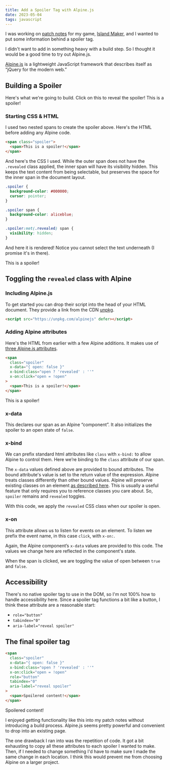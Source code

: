 ```yaml
---
title: Add a Spoiler Tag with Alpine.js
date: 2023-05-04
tags: javascript
---
```


I was working on [patch notes](https://r-k.io/island-maker) for my game, [Island Maker](https://rmkubik.itch.io/island-maker), and I wanted to put some information behind a spoiler tag.

I didn't want to add in something heavy with a build step. So I thought it would be a good time to try out Alpine.js.

[Alpine.js](https://alpinejs.dev/) is a lightweight JavaScript framework that describes itself as “jQuery for the modern web.”

## Building a Spoiler

<script src="https://unpkg.com/alpinejs" defer></script>
<style>{`
  .spoiler {
    background-color: #000000;
    cursor: pointer;
  }
  .spoiler span {
    background-color: aliceblue;
  }
  .spoiler:not(.revealed) span {
    visibility: hidden;
  }
`}</style>

Here's what we're going to build. Click on this to reveal the spoiler!
<span
  className="spoiler"
  x-data="{open: false}"
  x-bind:class="{ revealed: open }"
  x-on:click="open = !open"
  role="button"
  tabIndex="0"
  aria-label="reveal spoiler">
<span>This is a spoiler!</span>
</span>

### Starting CSS & HTML

I used two nested spans to create the spoiler above. Here's the HTML before adding any Alpine code.

```html
<span class="spoiler">
  <span>This is a spoiler!</span>
</span>
```

And here's the CSS I used. While the outer span does not have the `.revealed` class applied, the inner span will have its visibility hidden. This keeps the text content from being selectable, but preserves the space for the inner span in the document layout.

```css
.spoiler {
  background-color: #000000;
  cursor: pointer;
}

.spoiler span {
  background-color: aliceblue;
}

.spoiler:not(.revealed) span {
  visibility: hidden;
}
```

And here it is rendered! Notice you cannot select the text underneath (I promise it's in there).

<p>
  <span
    className="spoiler"
  >
    <span>This is a spoiler!</span>
  </span>
</p>

## Toggling the `revealed` class with Alpine

### Including Alpine.js

To get started you can drop their script into the head of your HTML document. They provide a link from the CDN [unpkg](https://www.unpkg.com/).

```html
<script src="https://unpkg.com/alpinejs" defer></script>
```

### Adding Alpine attributes

Here's the HTML from earlier with a few Alpine additions. It makes use of [three Alpine.js attributes](https://alpinejs.dev/).

```html
<span
  class="spoiler"
  x-data="{ open: false }"
  x-bind:class="open ? 'revealed' : ''"
  x-on:click="open = !open"
>
  <span>This is a spoiler!</span>
</span>
```

<p>
  <span
    className="spoiler"
    x-data="{ open: false }"
    x-bind:class="open ? 'revealed' : ''"
    x-on:click="open = !open"
  >
    <span>This is a spoiler!</span>
  </span>
</p>

### x-data

This declares our span as an Alpine “component”. It also initializes the spoiler to an open state of `false`.

### x-bind

We can prefix standard html attributes like `class` with `x-bind:` to allow Alpine to control them. Here we’re binding to the `class` attribute of our span.

The `x-data` values defined above are provided to bound attributes. The bound attribute's value is set to the return value of the expression. <Note>Alpine treats classes differently than other bound values. Alpine will preserve existing classes on an element [as described here](https://alpinejs.dev/directives/bind#special-behavior). This is usually a useful feature that only requires you to reference classes you care about. So, `spoiler` remains and `revealed` toggles.</Note>

With this code, we apply the `revealed` CSS class when our spoiler is open.

### x-on

This attribute allows us to listen for events on an element. To listen we prefix the event name, in this case `click`, with `x-on:`.

Again, the Alpine component’s `x-data` values are provided to this code. The values we change here are reflected in the component's state.

When the span is clicked, we are toggling the value of open between `true` and `false`.

## Accessibility

There's no native spoiler tag to use in the DOM, so I'm not 100% how to handle accessibility here. Since a spoiler tag functions a bit like a button, I think these attribute are a reasonable start:

- `role="button"`
- `tabindex="0"`
- `aria-label="reveal spoiler" `

## The final spoiler tag

```html
<span
  class="spoiler"
  x-data="{ open: false }"
  x-bind:class="open ? 'revealed' : ''"
  x-on:click="open = !open"
  role="button"
  tabindex="0"
  aria-label="reveal spoiler"
>
  <span>Spoilered content!</span>
</span>
```

<p>
  <span
    class="spoiler"
    x-data="{ open: false }"
    x-bind:class="open ? 'revealed' : ''"
    x-on:click="open = !open"
    role="button"
    tabindex="0"
    aria-label="reveal spoiler"
  >
    <span>Spoilered content!</span>
  </span>
</p>

I enjoyed getting functionality like this into my patch notes without introducing a build process. Alpine.js seems pretty powerful and convenient to drop into an existing page.

The one drawback I ran into was the repetition of code. It got a bit exhausting to copy all these attributes to each spoiler I wanted to make. Then, if I needed to change something I'd have to make sure I made the same change in each location. I think this would prevent me from choosing Alpine on a larger project.
